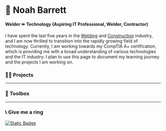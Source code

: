 # &#127756; Noah Barrett

**Welder &#9193; Technology (Aspiring IT Professional, Welder, Contractor)**

I have spent the last five years in the [Welding](gsrphotos/gsrphotos.pdf) and [Construction](remodelphotos/remodel.pdf) industry, and I am now thrilled to transition into the rapidly growing field of technology. Currently, I am working towards my CompTIA A+ certification, which is providing me with a broad understanding of various technologies and the IT industry. I plan to use this page to document my learning journey and the projects I am working on.

### &#128295;&#128296; Projects

---

### &#129520;  Toolbox

---

### &#128222; Give me a ring


[![Static Badge](https://img.shields.io/badge/LinkedIn-blue?logo=Linkedin)](https://www.linkedin.com/in/-noah-barrett/)





